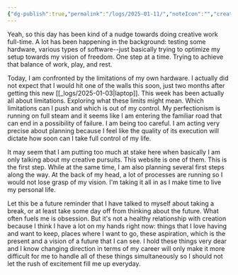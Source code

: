 ```yaml
---
{"dg-publish":true,"permalink":"/logs/2025-01-11/","noteIcon":"","created":"2025-01-11"}
---
```


Yeah, so this day has been kind of a nudge towards doing creative work full-time. A lot has been happening in the background: testing some hardware, various types of software--just basically trying to optimize my setup towards my vision of freedom. One step at a time. Trying to achieve that balance of work, play, and rest.

Today, I am confronted by the limitations of my own hardware. I actually did not expect that I would hit one of the walls this soon, just two months after getting this new [[_logs/2025-01-03\|laptop]]. This week has been actually all about limitations. Exploring what these limits might mean. Which limitations can I push and which is out of my control. My perfectionism is running on full steam and it seems like I am entering the familiar road that can end in a possibility of failure. I am being too careful. I am acting very precise about planning because I feel like the quality of its execution will dictate how soon can I take full control of my life.

It may seem that I am putting too much at stake here when basically I am only talking about my creative pursuits. This website is one of them. This is the first step. While at the same time, I am also planning several first steps along the way. At the back of my head, a lot of processes are running so I would not lose grasp of my vision. I'm taking it all in as I make time to live my personal life.

Let this be a future reminder that I have talked to myself about taking a break, or at least take some day off from thinking about the future. What often fuels me is obsession. But it's not a healthy relationship with creation because I think I have a lot on my hands right now: things that I love having and want to keep, places where I want to go, these aspiration, which is the present and a vision of a future that I can see. I hold these things very dear and I know changing direction in terms of my career will only make it more difficult for me to handle all of these things simultaneously so I should not let the rush of excitement fill me up everyday.

